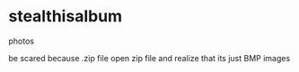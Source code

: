 # stealthisalbum
photos

be scared because .zip file
open zip file and realize that its just BMP images
